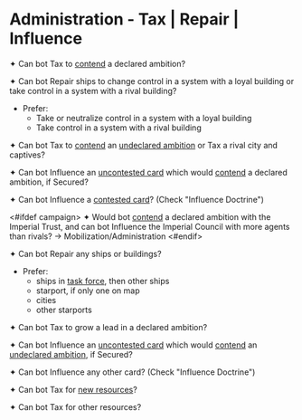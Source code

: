 # Administration - Tax | Repair | Influence

✦ <!-- priority=1 --> Can bot Tax to <ins>contend</ins> a declared ambition?

✦ <!-- priority=4 --> Can bot Repair ships to change control in a system with a loyal building or take control in a system with a rival building?

- Prefer:
	- Take or neutralize control in a system with a loyal building
	- Take control in a system with a rival building

✦ <!-- priority=6 --> Can bot Tax to <ins>contend</ins> an <ins>undeclared ambition</ins> or Tax a rival city and captives?

✦ <!-- priority=8 --> Can bot Influence an <ins>uncontested card</ins> which would <ins>contend</ins> a declared ambition, if Secured?

✦ <!-- priority=9 --> Can bot Influence a <ins>contested card</ins>? (Check "Influence Doctrine")

<#ifdef campaign>
✦ <!-- priority=9.5 --> Would bot <ins>contend</ins> a declared ambition with the Imperial Trust, and can bot Influence the Imperial Council with more agents than rivals? → Mobilization/Administration
<#endif>

✦ <!-- priority=12 --> Can bot Repair any ships or buildings?

- Prefer:
	- ships in <ins>task force</ins>, then other ships
	- starport, if only one on map
	- cities
	- other starports

✦ Can bot Tax to grow a lead in a declared ambition?

✦ Can bot Influence an <ins>uncontested card</ins> which would <ins>contend</ins> an <ins>undeclared ambition</ins>, if Secured?

✦ Can bot Influence any other card? (Check "Influence Doctrine")

✦ Can bot Tax for <ins>new resources</ins>?

✦ Can bot Tax for other resources?

<div class="pagebreak"> </div>
